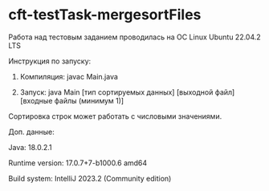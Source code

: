 # cft-testTask-mergesortFiles

Работа над тестовым заданием проводилась на ОС Linux Ubuntu 22.04.2 LTS

Инструкция по запуску:

1. Компиляция: javac Main.java

2. Запуск: java Main [тип сортируемых данных] [выходной файл] [входные файлы (минимум 1)]

Сортировка строк может работать с числовыми значениями.

Доп. данные: 

Java: 18.0.2.1

Runtime version: 17.0.7+7-b1000.6 amd64

Build system: IntelliJ 2023.2 (Community edition)

